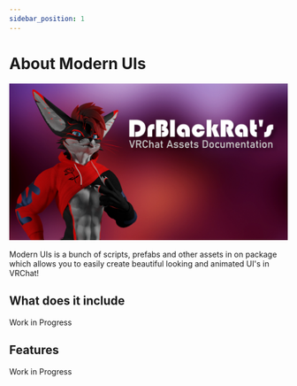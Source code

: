 ```yaml
---
sidebar_position: 1
---
```


# About Modern UIs

![Test Image](./img/AssetDocs.png)

Modern UIs is a bunch of scripts, prefabs and other assets in on package which allows you to easily create beautiful looking and animated UI's in VRChat!

## What does it include

Work in Progress

## Features

Work in Progress
